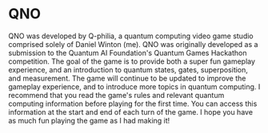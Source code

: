 # QNO

QNO was developed by Q-philia, a quantum computing video game studio comprised solely of Daniel Winton (me). QNO was originally developed as a submission to the Quantum AI Foundation's Quantum Games Hackathon competition. The goal of the game is to provide both a super fun gameplay experience, and an introduction to quantum states, gates, superposition, and measurement. The game will continue to be updated to improve the gameplay experience, and to introduce more topics in quantum computing. I recommend that you read the game's rules and relevant quantum computing information before playing for the first time. You can access this information at the start and end of each turn of the game. I hope you have as much fun playing the game as I had making it!
